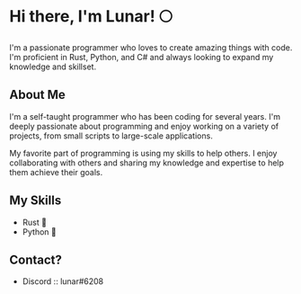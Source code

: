 # Hi there, I'm Lunar! 🌕

I'm a passionate programmer who loves to create amazing things with code. I'm proficient in Rust, Python, and C# and always looking to expand my knowledge and skillset.

## About Me
I'm a self-taught programmer who has been coding for several years. I'm deeply passionate about programming and enjoy working on a variety of projects, from small scripts to large-scale applications.

My favorite part of programming is using my skills to help others. I enjoy collaborating with others and sharing my knowledge and expertise to help them achieve their goals.

## My Skills
- Rust 🦀
- Python 🐍

## Contact?
- Discord :: lunar#6208
